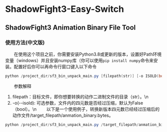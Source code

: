 # ShadowFight3-Easy-Switch
## ShadowFight3 Animation Binary File Tool
### 使用方法(中文版)
&emsp;&emsp;在使用这个项目之前，你需要安装Python3.8或更新的版本，设置好Path环境变量（windows）并且安装numpy库（你可以使用`pip install numpy`命令来安装。配置好后你可以再命令行窗口键入以下命令
``` powershell
python /project_dir/sf3_bin_unpack_main.py [filepath(str)] [-o ISOLD(bool)]
```
&emsp;&emsp;参数解释
1. filepath：目标文件，即你想要转换的动作二进制文件的目录（str）。\n
2. -o(--isold): 可选参数，文件内的四元数是否经过压缩，默认为False（bool）。\n
&emsp;&emsp;以下是一个使用例子，转换新版本四元数已经经过压缩后的动作文件/target_filepath/anmation_binary.bytes。
``` powershell
python /project_dir/sf3_bin_unpack_main.py /target_filepath/anmation_binary.bytes -o False
```
